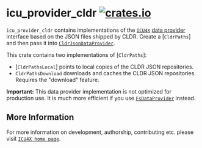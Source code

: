 # icu_provider_cldr [![crates.io](https://img.shields.io/crates/v/icu_provider_cldr)](https://crates.io/crates/icu_provider_cldr)

`icu_provider_cldr` contains implementations of the [`ICU4X`] [data provider] interface
based on the JSON files shipped by CLDR. Create a [`CldrPaths`] and then pass it into
[`CldrJsonDataProvider`].

This crate contains two implementations of [`CldrPaths`]:

- [`CldrPathsLocal`] points to local copies of the CLDR JSON repositories.
- `CldrPathsDownload` downloads and caches the CLDR JSON repositories. Requires the
  "download" feature.

**Important:** This data provider implementation is not optimized for production use.
It is much more efficient if you use [`FsDataProvider`] instead.

[`ICU4X`]: ../icu/index.html
[data provider]: icu_provider
[`FsDataProvider`]: ../icu_provider_fs/struct.FsDataProvider.html
[`CldrJsonDataProvider`]: transform::CldrJsonDataProvider

## More Information

For more information on development, authorship, contributing etc. please visit [`ICU4X home page`](https://github.com/unicode-org/icu4x).
